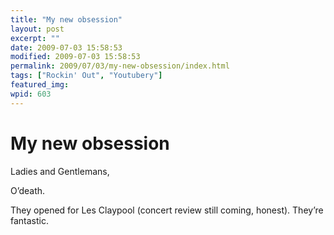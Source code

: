 ```yaml
---
title: "My new obsession"
layout: post
excerpt: ""
date: 2009-07-03 15:58:53
modified: 2009-07-03 15:58:53
permalink: 2009/07/03/my-new-obsession/index.html
tags: ["Rockin' Out", "Youtubery"]
featured_img: 
wpid: 603
---
```


# My new obsession

Ladies and Gentlemans,

O’death.

They opened for Les Claypool (concert review still coming, honest). They’re fantastic.